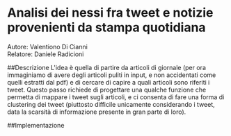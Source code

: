 # Analisi dei nessi fra tweet e notizie provenienti da stampa quotidiana

Autore: Valentiono Di Cianni\
Relatore: Daniele Radicioni

##Descrizione
L'idea è quella di partire da articoli di giornale
(per ora immaginiamo di avere degli articoli puliti in input,
e non accidentati come quelli estratti dal pdf) e di cercare 
di capire a quali articoli sono riferiti i tweet. 
Questo passo richiede di progettare una qualche funzione che
permetta di mappare i tweet sugli articoli, e ci consenta di fare
una forma di clustering dei tweet 
(piuttosto difficile unicamente considerando i tweet, 
data la scarsità di informazione presente in gran parte di
loro).

##Implementazione

